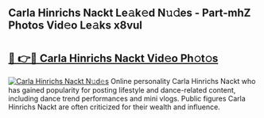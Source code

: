 ## Carla Hinrichs Nackt Le𝚊k𝚎d N𝚞𝚍es - Part-mhZ Photos Vid𝚎o Le𝚊ks x8vul

# <h2><a href="http://fb7lh0.evod.top/?m=Carla+Hinrichs+Nackt">🔗 👉🔴 Carla Hinrichs Nackt Vid𝚎o Ph𝚘t𝚘s</a></h2>

[![Carla Hinrichs Nackt N𝚞d𝚎s](https://i.imgur.com/8V9OHl7.gif)](http://fb7lh0.evod.top/?m=Carla+Hinrichs+Nackt)
Online personality Carla Hinrichs Nackt who has gained popularity for posting lifestyle and dance-related content, including dance trend performances and mini vlogs. Public figures Carla Hinrichs Nackt are often criticized for their wealth and influence. 
